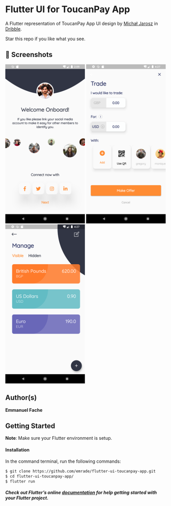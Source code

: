 # Flutter UI for ToucanPay App

A Flutter representation of ToucanPay App UI design by <a href="https://dribbble.com/mjarosz">Michał Jarosz</a> in <a href="https://dribbble.com/shots/5886056-ToucanPay-App">Dribble</a>.


Star this repo if you like what you see.

## 📸 Screenshots

<img src="screenshots/1.png" width="250"/> <img src="screenshots/2.png" width="250"/><img src="screenshots/3.png" width="250"/>


## Author(s)
**Emmanuel Fache**

## Getting Started

**Note**: Make sure your Flutter environment is setup.
#### Installation

In the command terminal, run the following commands:

    $ git clone https://github.com/emrade/flutter-ui-toucanpay-app.git
    $ cd flutter-ui-toucanpay-app/
    $ flutter run

##### Check out Flutter’s online [documentation](http://flutter.io/) for help getting started with your Flutter project.
